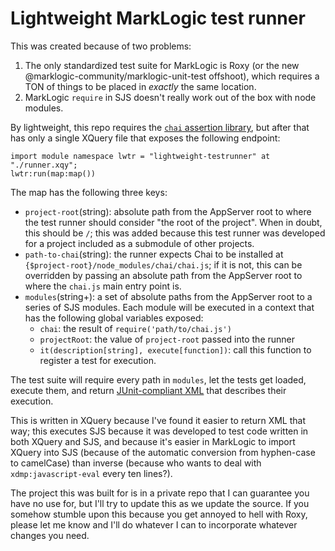 # Lightweight MarkLogic test runner

This was created because of two problems:
1) The only standardized test suite for MarkLogic is Roxy (or the new @marklogic-community/marklogic-unit-test offshoot), which requires a TON of things to be placed in _exactly_ the same location.
2) MarkLogic `require` in SJS doesn't really work out of the box with node modules.

By lightweight, this repo requires the [`chai` assertion library](https://www.chaijs.com/), but after that has only a single XQuery file that exposes the following endpoint:
```xquery
import module namespace lwtr = "lightweight-testrunner" at "./runner.xqy";
lwtr:run(map:map())
```

The map has the following three keys:
- `project-root`(string): absolute path from the AppServer root to where the test runner should consider "the root of the project". When in doubt, this should be `/`; this was added because this test runner was developed for a project included as a submodule of other projects.
- `path-to-chai`(string): the runner expects Chai to be installed at `{$project-root}/node_modules/chai/chai.js`; if it is not, this can be overridden by passing an absolute path from the AppServer root to where the `chai.js` main entry point is.
- `modules`(string+): a set of absolute paths from the AppServer root to a series of SJS modules. Each module will be executed in a context that has the following global variables exposed:
	- `chai`: the result of `require('path/to/chai.js')`
	- `projectRoot`: the value of `project-root` passed into the runner
	- `it(description[string], execute[function])`: call this function to register a test for execution.

The test suite will require every path in `modules`, let the tests get loaded, execute them, and return [JUnit-compliant XML](https://github.com/windyroad/JUnit-Schema/blob/master/JUnit.xsd) that describes their execution.

This is written in XQuery because I've found it easier to return XML that way; this executes SJS because it was developed to test code written in both XQuery and SJS, and because it's easier in MarkLogic to import XQuery into SJS (because of the automatic conversion from hyphen-case to camelCase) than inverse (because who wants to deal with `xdmp:javascript-eval` every ten lines?).

The project this was built for is in a private repo that I can guarantee you have no use for, but I'll try to update this as we update the source. If you somehow stumble upon this because you get annoyed to hell with Roxy, please let me know and I'll do whatever I can to incorporate whatever changes you need.